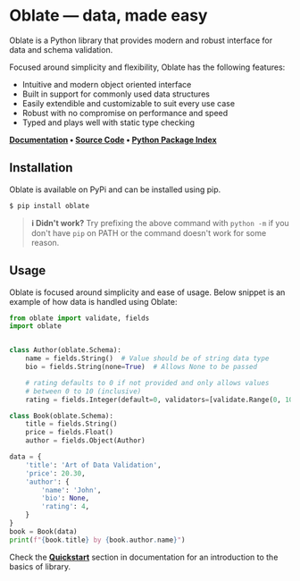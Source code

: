 # Oblate — data, made easy
Oblate is a Python library that provides modern and robust interface for data and schema validation.

Focused around simplicity and flexibility, Oblate has the following features:

- Intuitive and modern object oriented interface
- Built in support for commonly used data structures
- Easily extendible and customizable to suit every use case
- Robust with no compromise on performance and speed
- Typed and plays well with static type checking

**[Documentation](https://oblate.readthedocs.io) • [Source Code](https://github.com/izxxr/oblate) • [Python Package Index](https://pypi.org/project/oblate)**

## Installation
Oblate is available on PyPi and can be installed using pip.
```
$ pip install oblate 
```
> **ℹ️ Didn't work?** Try prefixing the above command with `python -m` if you don't have `pip` on PATH or the command doesn't work for some reason.

## Usage
Oblate is focused around simplicity and ease of usage. Below snippet is an example of how data
is handled using Oblate:
```py
from oblate import validate, fields
import oblate


class Author(oblate.Schema):
    name = fields.String()  # Value should be of string data type
    bio = fields.String(none=True)  # Allows None to be passed

    # rating defaults to 0 if not provided and only allows values
    # between 0 to 10 (inclusive)
    rating = fields.Integer(default=0, validators=[validate.Range(0, 10)])

class Book(oblate.Schema):
    title = fields.String()
    price = fields.Float()
    author = fields.Object(Author)

data = {
    'title': 'Art of Data Validation',
    'price': 20.30,
    'author': {
        'name': 'John',
        'bio': None,
        'rating': 4,
    }
}
book = Book(data)
print(f"{book.title} by {book.author.name}")
```
Check the [**Quickstart**](https://oblate.readthedocs.io/en/latest/tutorial/index.html) section in
documentation for an introduction to the basics of library.

